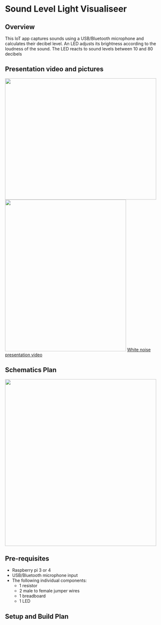 <h1> Sound Level Light Visualiseer </h1>

<h2>Overview</h2>
<p>
  This IoT app captures sounds using a USB/Bluetooth microphone and calculates their decibel level. An LED adjusts its brightness according to the loudness of the sound. 
  The LED reacts to sound levels between 10 and 80 decibels
</p>

<h2>Presentation video and pictures</h2>

<img src="https://user-images.githubusercontent.com/45963302/115382355-3ee56f00-a1dd-11eb-9321-04b0cc34d424.png" width="500" height="400"/>
<img src="https://user-images.githubusercontent.com/45963302/115382360-40169c00-a1dd-11eb-8264-d81c70136ce3.png" width="400" height="500"/>
<a href="https://youtu.be/u-Xzv-OKetY">White noise presentation video</a>

<h2> Schematics Plan </h2>

<img src="https://user-images.githubusercontent.com/45963302/115305379-e5465b80-a16e-11eb-984f-5ca119f8b186.png" width="500" height="550"/>

<h2> Pre-requisites  </h2>
<ul>
  <li>Raspberry pi 3 or 4</li>
  <li>USB/Bluetooth microphone input</li>
  <li>The following individual components:
    <ul>  
      <li>1 resistor</li>
      <li>2 male to female jumper wires</li>
      <li>1 breadboard</li>
      <li>1 LED</li>
    </ul>
  </li>
</ul>

<h2> Setup and Build Plan  </h2>

